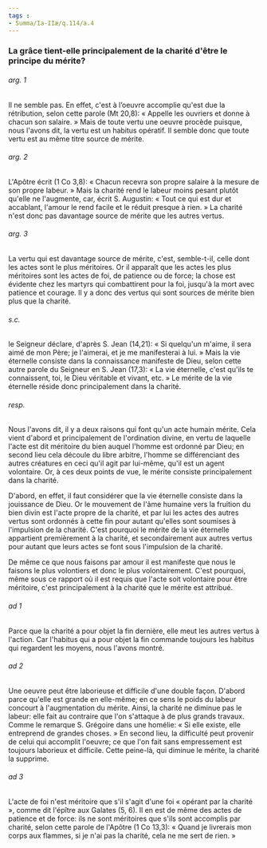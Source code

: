 ```yaml
---
tags : 
- Summa/Ia-IIæ/q.114/a.4
---
```


### La grâce tient-elle principalement de la charité d'être le principe du mérite?

###### arg. 1
Il ne semble pas. En effet, c'est à l’oeuvre accomplie qu'est due la rétribution, selon cette parole (Mt 20,8): « Appelle les ouvriers et donne à chacun son salaire. » Mais de toute vertu une oeuvre procède puisque, nous l'avons dit, la vertu est un habitus opératif. Il semble donc que toute vertu est au même titre source de mérite. 

###### arg. 2
L'Apôtre écrit (1 Co 3,8): « Chacun recevra son propre salaire à la mesure de son propre labeur. » Mais la charité rend le labeur moins pesant plutôt qu'elle ne l'augmente, car, écrit S. Augustin: « Tout ce qui est dur et accablant, l'amour le rend facile et le réduit presque à rien. » La charité n'est donc pas davantage source de mérite que les autres vertus. 

###### arg. 3
La vertu qui est davantage source de mérite, c'est, semble-t-il, celle dont les actes sont le plus méritoires. Or il apparaît que les actes les plus méritoires sont les actes de foi, de patience ou de force; la chose est évidente chez les martyrs qui combattirent pour la foi, jusqu'à la mort avec patience et courage. Il y a donc des vertus qui sont sources de mérite bien plus que la charité. 

###### s.c.
le Seigneur déclare, d'après S. Jean (14,21): « Si quelqu'un m'aime, il sera aimé de mon Père; je l'aimerai, et je me manifesterai à lui. » Mais la vie éternelle consiste dans la connaissance manifeste de Dieu, selon cette autre parole du Seigneur en S. Jean (17,3): « La vie éternelle, c'est qu'ils te connaissent, toi, le Dieu véritable et vivant, etc. » Le mérite de la vie éternelle réside donc principalement dans la charité. 

###### resp.
Nous l'avons dit, il y a deux raisons qui font qu'un acte humain mérite. Cela vient d'abord et principalement de l'ordination divine, en vertu de laquelle l'acte est dit méritoire du bien auquel l'homme est ordonné par Dieu; en second lieu cela découle du libre arbitre, l'homme se différenciant des autres créatures en ceci qu'il agit par lui-même, qu'il est un agent volontaire. Or, à ces deux points de vue, le mérite consiste principalement dans la charité. 

D'abord, en effet, il faut considérer que la vie éternelle consiste dans la jouissance de Dieu. Or le mouvement de l'âme humaine vers la fruition du bien divin est l'acte propre de la charité, et par lui les actes des autres vertus sont ordonnés à cette fin pour autant qu'elles sont soumises à l'impulsion de la charité. C'est pourquoi le mérite de la vie éternelle appartient premièrement à la charité, et secondairement aux autres vertus pour autant que leurs actes se font sous l'impulsion de la charité. 

De même ce que nous faisons par amour il est manifeste que nous le faisons le plus volontiers et donc le plus volontairement. C'est pourquoi, même sous ce rapport où il est requis que l'acte soit volontaire pour être méritoire, c'est principalement à la charité que le mérite est attribué. 

###### ad 1
Parce que la charité a pour objet la fin dernière, elle meut les autres vertus à l'action. Car l'habitus qui a pour objet la fin commande toujours les habitus qui regardent les moyens, nous l'avons montré. 

###### ad 2
Une oeuvre peut être laborieuse et difficile d'une double façon. D'abord parce qu'elle est grande en elle-même; en ce sens le poids du labeur concourt à l'augmentation du mérite. Ainsi, la charité ne diminue pas le labeur: elle fait au contraire que l'on s'attaque à de plus grands travaux. Comme le remarque S. Grégoire dans une homélie: « Si elle existe, elle entreprend de grandes choses. » En second lieu, la difficulté peut provenir de celui qui accomplit l'oeuvre; ce que l'on fait sans empressement est toujours laborieux et difficile. Cette peine-là, qui diminue le mérite, la charité la supprime. 

###### ad 3
L'acte de foi n'est méritoire que s'il s'agit d'une foi « opérant par la charité », comme dit l'épître aux Galates (5, 6). Il en est de même des actes de patience et de force: ils ne sont méritoires que s'ils sont accomplis par charité, selon cette parole de l'Apôtre (1 Co 13,3): « Quand je livrerais mon corps aux flammes, si je n'ai pas la charité, cela ne me sert de rien. » 

